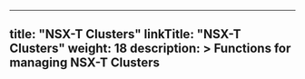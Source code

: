 
---
title: "NSX-T Clusters"
linkTitle: "NSX-T Clusters"
weight: 18
description: >
  Functions for managing NSX-T Clusters
---
